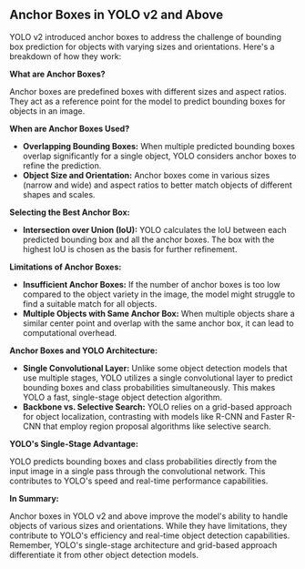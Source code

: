 ## Anchor Boxes in YOLO v2 and Above

YOLO v2 introduced anchor boxes to address the challenge of bounding box prediction for objects with varying sizes and orientations. Here's a breakdown of how they work:

**What are Anchor Boxes?**

Anchor boxes are predefined boxes with different sizes and aspect ratios. They act as a reference point for the model to predict bounding boxes for objects in an image.

**When are Anchor Boxes Used?**

* **Overlapping Bounding Boxes:** When multiple predicted bounding boxes overlap significantly for a single object, YOLO considers anchor boxes to refine the prediction.
* **Object Size and Orientation:** Anchor boxes come in various sizes (narrow and wide) and aspect ratios to better match objects of different shapes and scales.

**Selecting the Best Anchor Box:**

* **Intersection over Union (IoU):** YOLO calculates the IoU between each predicted bounding box and all the anchor boxes. The box with the highest IoU is chosen as the basis for further refinement.

**Limitations of Anchor Boxes:**

* **Insufficient Anchor Boxes:** If the number of anchor boxes is too low compared to the object variety in the image, the model might struggle to find a suitable match for all objects.
* **Multiple Objects with Same Anchor Box:** When multiple objects share a similar center point and overlap with the same anchor box, it can lead to computational overhead.

**Anchor Boxes and YOLO Architecture:**

* **Single Convolutional Layer:** Unlike some object detection models that use multiple stages, YOLO utilizes a single convolutional layer to predict bounding boxes and class probabilities simultaneously. This makes YOLO a fast, single-stage object detection algorithm.
* **Backbone vs. Selective Search:** YOLO relies on a grid-based approach for object localization, contrasting with models like R-CNN and Faster R-CNN that employ region proposal algorithms like selective search.

**YOLO's Single-Stage Advantage:**

YOLO predicts bounding boxes and class probabilities directly from the input image in a single pass through the convolutional network. This contributes to YOLO's speed and real-time performance capabilities.

**In Summary:**

Anchor boxes in YOLO v2 and above improve the model's ability to handle objects of various sizes and orientations. While they have limitations, they contribute to YOLO's efficiency and real-time object detection capabilities. Remember, YOLO's single-stage architecture and grid-based approach differentiate it from other object detection models.
